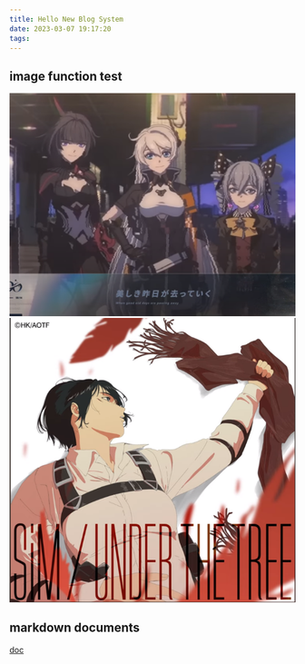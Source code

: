 ```yaml
---
title: Hello New Blog System
date: 2023-03-07 19:17:20
tags:
---
```


## image function test
![honkai impact 3 rd](images/20230307-193718.png)
![under the the treeeee](images/20230307-194339.png)

## markdown documents
[doc](https://www.markdownguide.org/basic-syntax/)
